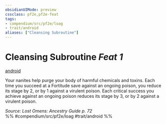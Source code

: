 ```yaml
---
obsidianUIMode: preview
cssclass: pf2e,pf2e-feat
tags:
- compendium/src/pf2e/loag
- trait/android
aliases: ["Cleansing Subroutine"]
---
```

# Cleansing Subroutine  *Feat 1*  
[android](../../rules/traits/android-loag.md)  


Your nanites help purge your body of harmful chemicals and toxins. Each time you succeed at a Fortitude save against an ongoing poison, you reduce its stage by 2, or by 1 against a virulent poison. Each critical success you achieve against an ongoing poison reduces its stage by 3, or by 2 against a virulent poison.

*Source: Lost Omens: Ancestry Guide p. 72*  
%% #compendium/src/pf2e/loag #trait/android %%